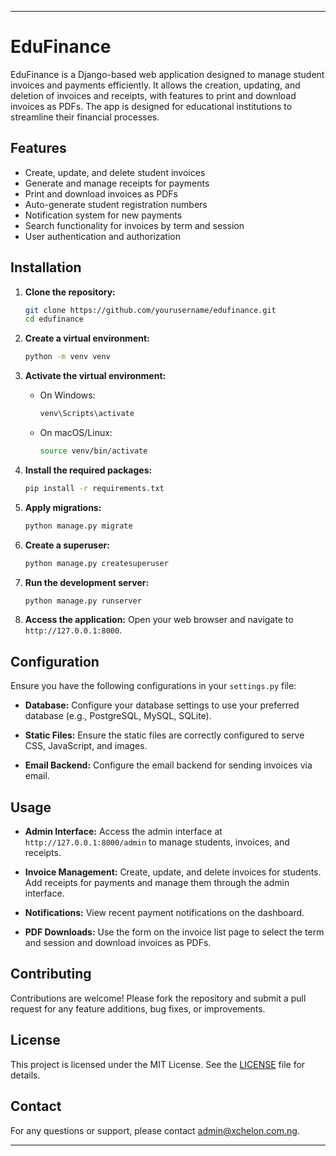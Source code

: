 ﻿

---

# EduFinance

EduFinance is a Django-based web application designed to manage student invoices and payments efficiently. It allows the creation, updating, and deletion of invoices and receipts, with features to print and download invoices as PDFs. The app is designed for educational institutions to streamline their financial processes.

## Features

- Create, update, and delete student invoices
- Generate and manage receipts for payments
- Print and download invoices as PDFs
- Auto-generate student registration numbers
- Notification system for new payments
- Search functionality for invoices by term and session
- User authentication and authorization

## Installation

1. **Clone the repository:**
   ```bash
   git clone https://github.com/yourusername/edufinance.git
   cd edufinance
   ```

2. **Create a virtual environment:**
   ```bash
   python -m venv venv
   ```

3. **Activate the virtual environment:**
   - On Windows:
     ```bash
     venv\Scripts\activate
     ```
   - On macOS/Linux:
     ```bash
     source venv/bin/activate
     ```

4. **Install the required packages:**
   ```bash
   pip install -r requirements.txt
   ```

5. **Apply migrations:**
   ```bash
   python manage.py migrate
   ```

6. **Create a superuser:**
   ```bash
   python manage.py createsuperuser
   ```

7. **Run the development server:**
   ```bash
   python manage.py runserver
   ```

8. **Access the application:**
   Open your web browser and navigate to `http://127.0.0.1:8000`.

## Configuration

Ensure you have the following configurations in your `settings.py` file:

- **Database:**
  Configure your database settings to use your preferred database (e.g., PostgreSQL, MySQL, SQLite).

- **Static Files:**
  Ensure the static files are correctly configured to serve CSS, JavaScript, and images.

- **Email Backend:**
  Configure the email backend for sending invoices via email.

## Usage

- **Admin Interface:**
  Access the admin interface at `http://127.0.0.1:8000/admin` to manage students, invoices, and receipts.

- **Invoice Management:**
  Create, update, and delete invoices for students. Add receipts for payments and manage them through the admin interface.

- **Notifications:**
  View recent payment notifications on the dashboard.

- **PDF Downloads:**
  Use the form on the invoice list page to select the term and session and download invoices as PDFs.

## Contributing

Contributions are welcome! Please fork the repository and submit a pull request for any feature additions, bug fixes, or improvements.

## License

This project is licensed under the MIT License. See the [LICENSE](LICENSE) file for details.

## Contact

For any questions or support, please contact [admin@xchelon.com.ng](mailto:ayoshola17@gmail.com).

---
